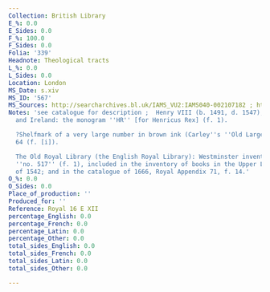 ```yaml
---
Collection: British Library
E_%: 0.0
E_Sides: 0.0
F_%: 100.0
F_Sides: 0.0
Folia: '339'
Headnote: Theological tracts
L_%: 0.0
L_Sides: 0.0
Location: London
MS_Date: s.xiv
MS_ID: '567'
MS_Sources: http://searcharchives.bl.uk/IAMS_VU2:IAMS040-002107182 ; http://www.bl.uk/catalogues/illuminatedmanuscripts/record.asp?MSID=5646&CollID=16&NStart=160512
Notes: 'see catalogue for description ;  Henry VIII (b. 1491, d. 1547), king of England
  and Ireland: the monogram ''HR'' [for Henricus Rex] (f. 1).

  ?Shelfmark of a very large number in brown ink (Carley''s ''Old Large Number'')
  64 (f. [i]).

  The Old Royal Library (the English Royal Library): Westminster inventory number
  ''no. 517'' (f. 1), included in the inventory of books in the Upper Library at Westminster
  of 1542; and in the catalogue of 1666, Royal Appendix 71, f. 14.'
O_%: 0.0
O_Sides: 0.0
Place_of_production: ''
Produced_for: ''
Reference: Royal 16 E XII
percentage_English: 0.0
percentage_French: 0.0
percentage_Latin: 0.0
percentage_Other: 0.0
total_sides_English: 0.0
total_sides_French: 0.0
total_sides_Latin: 0.0
total_sides_Other: 0.0

---
```

